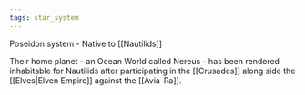 ```yaml
---
tags: star_system
---
```

Poseidon system - Native to [[Nautilids]]

Their home planet - an Ocean World called Nereus - has been rendered inhabitable for Nautilids after participating in the [[Crusades]] along side the [[Elves|Elven Empire]] against the [[Avia-Ra]].